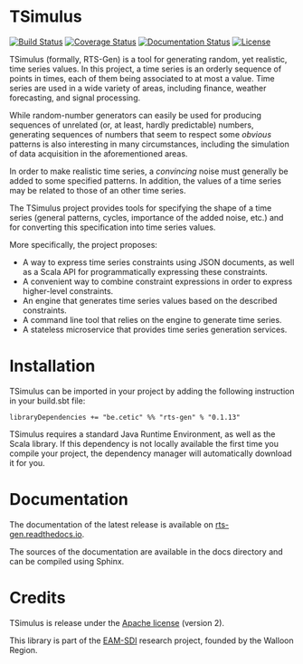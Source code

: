 # TSimulus

[![Build Status](https://travis-ci.org/cetic/rts-gen.svg?branch=master)](https://travis-ci.org/cetic/rts-gen) 
[![Coverage Status](https://coveralls.io/repos/github/cetic/rts-gen/badge.svg?branch=master)](https://coveralls.io/github/cetic/rts-gen?branch=master)
[![Documentation Status](https://readthedocs.org/projects/rts-gen/badge/?version=latest)](http://rts-gen.readthedocs.io/en/latest/?badge=latest)
[![License](http://img.shields.io/:license-Apache%202-blue.svg)](http://www.apache.org/licenses/LICENSE-2.0.txt)


TSimulus (formally, RTS-Gen) is a tool for generating random, yet realistic, time series values. In this project, a time series is an orderly sequence of points in times, each of them being associated to at most a value. Time series are used in a wide variety of areas,
including finance, weather forecasting, and signal processing.

While random-number generators can easily be used for producing sequences of unrelated (or, at least, hardly predictable) numbers,
generating sequences of numbers that seem to respect some *obvious* patterns is also interesting in many circumstances,
including the simulation of data acquisition in the aforementioned areas.

In order to make realistic time series, a *convincing* noise must generally be added to some specified patterns.
In addition, the values of a time series may be related to those of an other time series.

The TSimulus project provides tools for specifying the shape of a time series (general patterns, cycles, importance of the added noise, etc.)
and for converting this specification into time series values.

More specifically, the project proposes:

- A way to express time series constraints using JSON documents, as well as a Scala API for programmatically expressing these constraints.
- A convenient way to combine constraint expressions in order to express higher-level constraints. 
- An engine that generates time series values based on the described constraints.
- A command line tool that relies on the engine to generate time series.
- A stateless microservice that provides time series generation services.   


# Installation

TSimulus can be imported in your project by adding the following instruction in your build.sbt file:

```
libraryDependencies += "be.cetic" %% "rts-gen" % "0.1.13"
```

TSimulus requires a standard Java Runtime Environment, as well as the Scala library. 
If this dependency is not locally available the first time you compile your project, the dependency manager will automatically download it for you.
 
# Documentation

The documentation of the latest release is available on [rts-gen.readthedocs.io](https://rts-gen.readthedocs.io).

The sources of the documentation are available in the docs directory and can be compiled using Sphinx.

# Credits

TSimulus is release under the [Apache license](http://www.apache.org/licenses/) (version 2). 

This library is part of the [EAM-SDI](https://www.cetic.be/EAM-SDI-2301) research project, founded by the Walloon Region.
